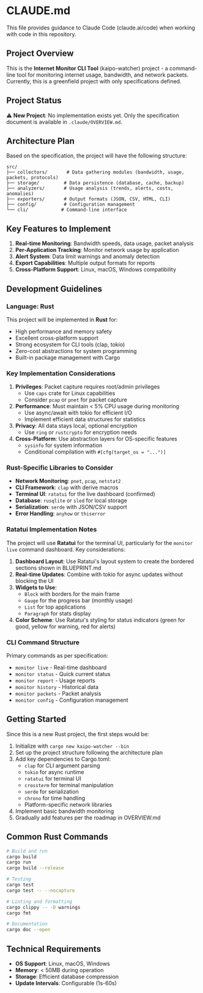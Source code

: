 # CLAUDE.md

This file provides guidance to Claude Code (claude.ai/code) when working with code in this repository.

## Project Overview

This is the **Internet Monitor CLI Tool** (kaipo-watcher) project - a command-line tool for monitoring internet usage, bandwidth, and network packets. Currently, this is a greenfield project with only specifications defined.

## Project Status

⚠️ **New Project**: No implementation exists yet. Only the specification document is available in `.claude/OVERVIEW.md`.

## Architecture Plan

Based on the specification, the project will have the following structure:

```
src/
├── collectors/       # Data gathering modules (bandwidth, usage, packets, protocols)
├── storage/         # Data persistence (database, cache, backup)
├── analyzers/       # Usage analysis (trends, alerts, costs, anomalies)
├── exporters/       # Output formats (JSON, CSV, HTML, CLI)
├── config/          # Configuration management
└── cli/            # Command-line interface
```

## Key Features to Implement

1. **Real-time Monitoring**: Bandwidth speeds, data usage, packet analysis
2. **Per-Application Tracking**: Monitor network usage by application
3. **Alert System**: Data limit warnings and anomaly detection
4. **Export Capabilities**: Multiple output formats for reports
5. **Cross-Platform Support**: Linux, macOS, Windows compatibility

## Development Guidelines

### Language: Rust
This project will be implemented in **Rust** for:
- High performance and memory safety
- Excellent cross-platform support
- Strong ecosystem for CLI tools (clap, tokio)
- Zero-cost abstractions for system programming
- Built-in package management with Cargo

### Key Implementation Considerations

1. **Privileges**: Packet capture requires root/admin privileges
   - Use `caps` crate for Linux capabilities
   - Consider `pcap` or `pnet` for packet capture
2. **Performance**: Must maintain < 5% CPU usage during monitoring
   - Use async/await with tokio for efficient I/O
   - Implement efficient data structures for statistics
3. **Privacy**: All data stays local, optional encryption
   - Use `ring` or `rustcrypto` for encryption needs
4. **Cross-Platform**: Use abstraction layers for OS-specific features
   - `sysinfo` for system information
   - Conditional compilation with `#[cfg(target_os = "...")]`

### Rust-Specific Libraries to Consider

- **Network Monitoring**: `pnet`, `pcap`, `netstat2`
- **CLI Framework**: `clap` with derive macros
- **Terminal UI**: `ratatui` for the live dashboard (confirmed)
- **Database**: `rusqlite` or `sled` for local storage
- **Serialization**: `serde` with JSON/CSV support
- **Error Handling**: `anyhow` or `thiserror`

### Ratatui Implementation Notes

The project will use **Ratatui** for the terminal UI, particularly for the `monitor live` command dashboard. Key considerations:

1. **Dashboard Layout**: Use Ratatui's layout system to create the bordered sections shown in BLUEPRINT.md
2. **Real-time Updates**: Combine with tokio for async updates without blocking the UI
3. **Widgets to Use**:
   - `Block` with borders for the main frame
   - `Gauge` for the progress bar (monthly usage)
   - `List` for top applications
   - `Paragraph` for stats display
4. **Color Scheme**: Use Ratatui's styling for status indicators (green for good, yellow for warning, red for alerts)

### CLI Command Structure

Primary commands as per specification:
- `monitor live` - Real-time dashboard
- `monitor status` - Quick current status
- `monitor report` - Usage reports
- `monitor history` - Historical data
- `monitor packets` - Packet analysis
- `monitor config` - Configuration management

## Getting Started

Since this is a new Rust project, the first steps would be:
1. Initialize with `cargo new kaipo-watcher --bin`
2. Set up the project structure following the architecture plan
3. Add key dependencies to Cargo.toml:
   - `clap` for CLI argument parsing
   - `tokio` for async runtime
   - `ratatui` for terminal UI
   - `crossterm` for terminal manipulation
   - `serde` for serialization
   - `chrono` for time handling
   - Platform-specific network libraries
4. Implement basic bandwidth monitoring
5. Gradually add features per the roadmap in OVERVIEW.md

## Common Rust Commands

```bash
# Build and run
cargo build
cargo run
cargo build --release

# Testing
cargo test
cargo test -- --nocapture

# Linting and formatting
cargo clippy -- -D warnings
cargo fmt

# Documentation
cargo doc --open
```

## Technical Requirements

- **OS Support**: Linux, macOS, Windows
- **Memory**: < 50MB during operation
- **Storage**: Efficient database compression
- **Update Intervals**: Configurable (1s-60s)